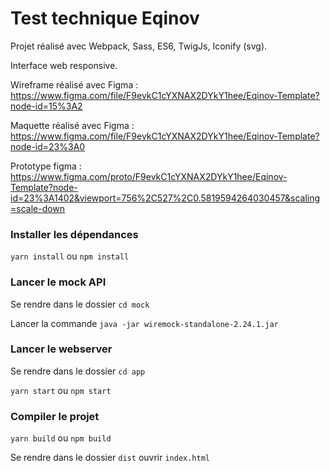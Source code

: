# Test technique Eqinov

Projet réalisé avec Webpack, Sass, ES6, TwigJs, Iconify (svg).

Interface web responsive.

Wireframe réalisé avec Figma : https://www.figma.com/file/F9evkC1cYXNAX2DYkY1hee/Eqinov-Template?node-id=15%3A2

Maquette réalisé avec Figma : https://www.figma.com/file/F9evkC1cYXNAX2DYkY1hee/Eqinov-Template?node-id=23%3A0

Prototype figma : https://www.figma.com/proto/F9evkC1cYXNAX2DYkY1hee/Eqinov-Template?node-id=23%3A1402&viewport=756%2C527%2C0.5819594264030457&scaling=scale-down



### Installer les dépendances

`yarn install` ou `npm install`



### Lancer le mock API

Se rendre dans le dossier `cd mock`

Lancer la commande `java -jar wiremock-standalone-2.24.1.jar`



### Lancer le webserver

Se rendre dans le dossier `cd app`

`yarn start` ou `npm start`



### Compiler le projet

`yarn build` ou `npm build`

Se rendre dans le dossier `dist` ouvrir `index.html`


